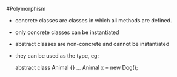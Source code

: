 #Polymorphism

 * concrete classes are classes in which all methods are defined.

  * only concrete classes can be instantiated

 * abstract classes are non-concrete and cannot be instantiated

  * they can be used as the type, eg:

    abstract class Animal {}
    ...
    Animal x = new Dog();
